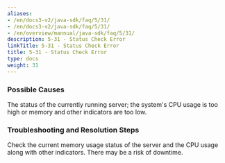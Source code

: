 ```yaml
---
aliases:
- /en/docs3-v2/java-sdk/faq/5/31/
- /en/docs3-v2/java-sdk/faq/5/31/
- /en/overview/mannual/java-sdk/faq/5/31/
description: 5-31 - Status Check Error
linkTitle: 5-31 - Status Check Error
title: 5-31 - Status Check Error
type: docs
weight: 31
---
```







### Possible Causes

The status of the currently running server; the system's CPU usage is too high or memory and other indicators are too low.

### Troubleshooting and Resolution Steps

Check the current memory usage status of the server and the CPU usage along with other indicators. There may be a risk of downtime.

